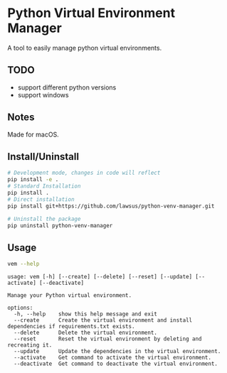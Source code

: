 # Python Virtual Environment Manager

A tool to easily manage python virtual environments.

## TODO
- support different python versions
- support windows

## Notes
Made for macOS.

## Install/Uninstall
```bash
# Development mode, changes in code will reflect
pip install -e .
# Standard Installation
pip install .
# Direct installation
pip install git+https://github.com/lawsus/python-venv-manager.git

# Uninstall the package
pip uninstall python-venv-manager
```

## Usage
```bash
vem --help
```
```
usage: vem [-h] [--create] [--delete] [--reset] [--update] [--activate] [--deactivate]

Manage your Python virtual environment.

options:
  -h, --help    show this help message and exit
  --create      Create the virtual environment and install dependencies if requirements.txt exists.
  --delete      Delete the virtual environment.
  --reset       Reset the virtual environment by deleting and recreating it.
  --update      Update the dependencies in the virtual environment.
  --activate    Get command to activate the virtual environment.
  --deactivate  Get command to deactivate the virtual environment.
```